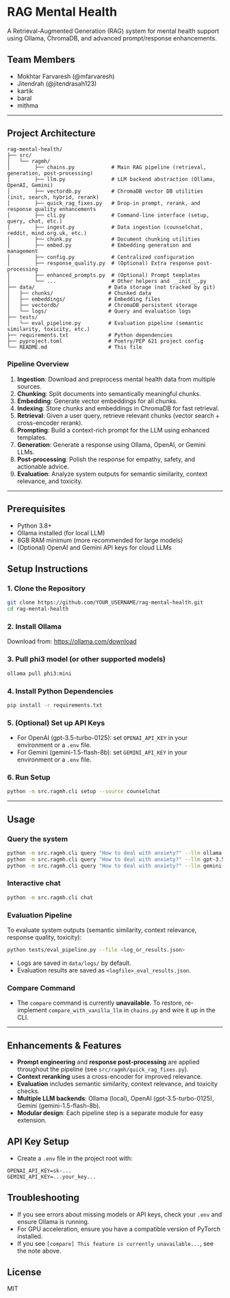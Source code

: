 ﻿# RAG Mental Health

A Retrieval-Augmented Generation (RAG) system for mental health support using Ollama, ChromaDB, and advanced prompt/response enhancements.

## Team Members
- Mokhtar Farvaresh (@mfarvaresh)
- Jitendrah (@jitendrasah123)
- kartik
- baral
- mithma

---

## Project Architecture

```
rag-mental-health/
├── src/
│   └── ragmh/
│        ├── chains.py            # Main RAG pipeline (retrieval, generation, post-processing)
│        ├── llm.py               # LLM backend abstraction (Ollama, OpenAI, Gemini)
│        ├── vectordb.py          # ChromaDB vector DB utilities (init, search, hybrid, rerank)
│        ├── quick_rag_fixes.py   # Drop-in prompt, rerank, and response quality enhancements
│        ├── cli.py               # Command-line interface (setup, query, chat, etc.)
│        ├── ingest.py            # Data ingestion (counselchat, reddit, mind.org.uk, etc.)
│        ├── chunk.py             # Document chunking utilities
│        ├── embed.py             # Embedding generation and management
│        ├── config.py            # Centralized configuration
│        ├── response_quality.py  # (Optional) Extra response post-processing
│        ├── enhanced_prompts.py  # (Optional) Prompt templates
│        └── ...                  # Other helpers and __init__.py
├── data/                        # Data storage (not tracked by git)
│   ├── chunks/                  # Chunked data
│   ├── embeddings/              # Embedding files
│   ├── vectordb/                # ChromaDB persistent storage
│   └── logs/                    # Query and evaluation logs
├── tests/
│   └── eval_pipeline.py         # Evaluation pipeline (semantic similarity, toxicity, etc.)
├── requirements.txt             # Python dependencies
├── pyproject.toml               # Poetry/PEP 621 project config
└── README.md                    # This file
```

### Pipeline Overview
1. **Ingestion**: Download and preprocess mental health data from multiple sources.
2. **Chunking**: Split documents into semantically meaningful chunks.
3. **Embedding**: Generate vector embeddings for all chunks.
4. **Indexing**: Store chunks and embeddings in ChromaDB for fast retrieval.
5. **Retrieval**: Given a user query, retrieve relevant chunks (vector search + cross-encoder rerank).
6. **Prompting**: Build a context-rich prompt for the LLM using enhanced templates.
7. **Generation**: Generate a response using Ollama, OpenAI, or Gemini LLMs.
8. **Post-processing**: Polish the response for empathy, safety, and actionable advice.
9. **Evaluation**: Analyze system outputs for semantic similarity, context relevance, and toxicity.

---

## Prerequisites
- Python 3.8+
- Ollama installed (for local LLM)
- 8GB RAM minimum (more recommended for large models)
- (Optional) OpenAI and Gemini API keys for cloud LLMs

## Setup Instructions

### 1. Clone the Repository
```sh
git clone https://github.com/YOUR_USERNAME/rag-mental-health.git
cd rag-mental-health
```

### 2. Install Ollama
Download from: https://ollama.com/download

### 3. Pull phi3 model (or other supported models)
```sh
ollama pull phi3:mini
```

### 4. Install Python Dependencies
```sh
pip install -r requirements.txt
```

### 5. (Optional) Set up API Keys
- For OpenAI (gpt-3.5-turbo-0125): set `OPENAI_API_KEY` in your environment or a `.env` file.
- For Gemini (gemini-1.5-flash-8b): set `GEMINI_API_KEY` in your environment or a `.env` file.

### 6. Run Setup
```sh
python -m src.ragmh.cli setup --source counselchat
```

---

## Usage
### Query the system
```sh
python -m src.ragmh.cli query "How to deal with anxiety?" --llm ollama
python -m src.ragmh.cli query "How to deal with anxiety?" --llm gpt-3.5-turbo-0125
python -m src.ragmh.cli query "How to deal with anxiety?" --llm gemini-1.5-flash-8b
```

### Interactive chat
```sh
python -m src.ragmh.cli chat
```

### Evaluation Pipeline
To evaluate system outputs (semantic similarity, context relevance, response quality, toxicity):
```sh
python tests/eval_pipeline.py --file <log_or_results.json>
```
- Logs are saved in `data/logs/` by default.
- Evaluation results are saved as `<logfile>_eval_results.json`.

### Compare Command
- The `compare` command is currently **unavailable**. To restore, re-implement `compare_with_vanilla_llm` in `chains.py` and wire it up in the CLI.

---

## Enhancements & Features
- **Prompt engineering** and **response post-processing** are applied throughout the pipeline (see `src/ragmh/quick_rag_fixes.py`).
- **Context reranking** uses a cross-encoder for improved relevance.
- **Evaluation** includes semantic similarity, context relevance, and toxicity checks.
- **Multiple LLM backends**: Ollama (local), OpenAI (gpt-3.5-turbo-0125), Gemini (gemini-1.5-flash-8b).
- **Modular design**: Each pipeline step is a separate module for easy extension.

## API Key Setup
- Create a `.env` file in the project root with:
```
OPENAI_API_KEY=sk-...
GEMINI_API_KEY=...your_key...
```

## Troubleshooting
- If you see errors about missing models or API keys, check your `.env` and ensure Ollama is running.
- For GPU acceleration, ensure you have a compatible version of PyTorch installed.
- If you see `[compare] This feature is currently unavailable...`, see the note above.

## License
MIT